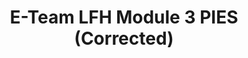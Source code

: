 ---
title: E-Team LFH Module 3 PIES (Corrected)
redirect_to: https://forms.gle/tH8FtDCbzvkEFfLBA
redirect_from: 
  - /CODExLFHModule3PIES
  - /codexlfhmodule3pies
---